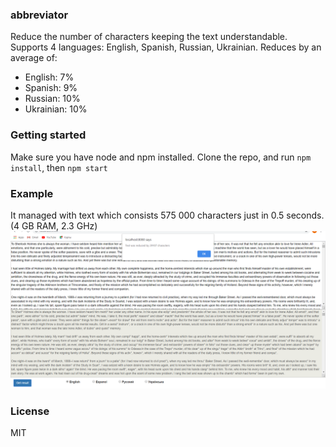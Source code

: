 ### abbreviator
Reduce the number of characters keeping the text understandable. Supports 4 languages: English, Spanish, Russian, Ukrainian.
Reduces by an average of:
- <a>English: 7%</a>
- <a>Spanish: 9%</a>
- <a>Russian: 10%</a>
- <a>Ukrainian: 10%</a>

### Getting started
Make sure you have node and npm installed. Clone the repo, and run `npm install`, then `npm start`

### Example
It managed with text which consists 575 000 characters just in 0.5 seconds. (4 GB RAM, 2.3 GHz)
![Example](https://github.com/dendiod/abbreviator/blob/master/example.PNG)

### License
MIT
